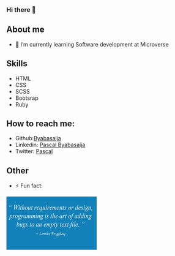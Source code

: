 ### Hi there 👋


## About me
- 🌱 I’m currently learning Software development at Microverse

## Skills
- HTML
- CSS
- SCSS
- Bootsrap
- Ruby

## How to reach me:
- Github:[Byabasaija](https://github.com/Byabasaija)
- Linkedin: [Pascal Byabasaija](https://www.linkedin.com/in/pascal-byabasaija-80578814b/)
- Twitter: [Pascal](https://twitter.com/byabashaijapoet)
## Other
- ⚡ Fun fact:

![funfact](fact.jpg) 

